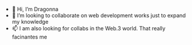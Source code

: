 - 👋 Hi, I’m Dragonna
- 💞️ I’m looking to collaborate on web development works just to expand my knowledge
- 📫 I am also looking for collabs in the Web.3 world. That really facinantes me

<!---
huelight/huelight is a ✨ special ✨ repository because its `README.md` (this file) appears on your GitHub profile.
You can click the Preview link to take a look at your changes.
--->
